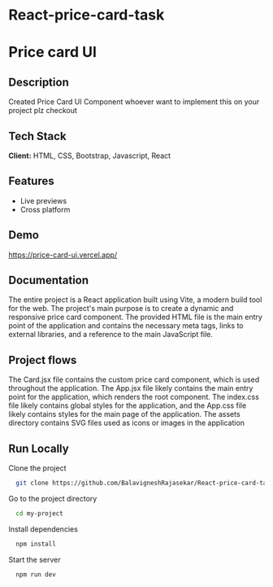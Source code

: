 # React-price-card-task

# Price card UI

## Description

Created Price Card UI Component whoever want to implement this on your project plz checkout

## Tech Stack

**Client:** HTML, CSS, Bootstrap, Javascript, React

## Features

- Live previews
- Cross platform

## Demo

https://price-card-ui.vercel.app/

## Documentation

The entire project is a React application built using Vite, a modern build tool for the web. The project's main purpose is to create a dynamic and responsive price card component. The provided HTML file is the main entry point of the application and contains the necessary meta tags, links to external libraries, and a reference to the main JavaScript file.

## Project flows

The Card.jsx file contains the custom price card component, which is used throughout the application. The App.jsx file likely contains the main entry point for the application, which renders the root component. The index.css file likely contains global styles for the application, and the App.css file likely contains styles for the main page of the application.
The assets directory contains SVG files used as icons or images in the application

## Run Locally

Clone the project

```bash
  git clone https://github.com/BalavigneshRajasekar/React-price-card-task.git
```

Go to the project directory

```bash
  cd my-project
```

Install dependencies

```bash
  npm install
```

Start the server

```bash
  npm run dev
```
